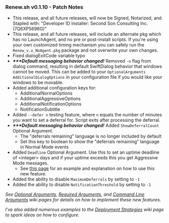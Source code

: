 ### Renew.sh v0.1.10 - Patch Notes
- This release, and all future releases, will now be Signed, Notarized, and Stapled with: "Developer ID Installer: Second Son Consulting Inc. (7Q6XP5698G)"
- This release, and all future releases, will include an alternate pkg which has no LaunchAgent, and no pre or post-install scripts. If you're using your own customized timing mechanism you can safely run the `Renew_v.x_NoAgent.pkg` package and not overwrite your own changes.
- Fixed dialogExitCode variable typo
- **_\*\*\*Default messaging behavior changed!_** Removed `-o` flag from dialog command, resulting in default SwiftDialog behavior that windows cannot be moved. This can be added to your `OptionalArguments` `AdditionalDialogOptions` in your configuration file if you would like your windows to be movable.
- Added additional configuration keys for:
    - AdditionalNormalOptions
    - AdditionalAggressiveOptions
    - AdditionalNotificationOptions
    - NotificationSubtitle
- Added `--defer n` testing feature, where `n` equals the number of minutes you want to set a deferral for. Script exits after processing the deferral.
- **_\*\*\*Default messaging behavior changed!_** Added `ShowDeferralCount` Optional Argument.
  - The "deferrals remaining" language is no longer included by default
  - Set this key to boolean <true/> to show the "deferrals remaining" language in Normal Mode events
- Added `Deadline` Optional Argument. Use this to set an uptime deadline of \<integer\> days and if your uptime exceeds this you get Aggressive Mode messages.
  - See [this page](https://github.com/SecondSonConsulting/Renew/wiki/Deployment-Strategies#deadline-mode) for an example and explanation on how to use this new feature.
- Added the ability to disable `MaximumDeferrals` by setting to `-1`
- Added the ability to disable `NotificationThreshold` by setting to `-1`

_See [Optional Arguments](https://github.com/SecondSonConsulting/Renew/wiki/OptionalArguments), [Required Arguments](https://github.com/SecondSonConsulting/Renew/wiki/RequiredArguments), and  [Command Line Arguments](https://github.com/SecondSonConsulting/Renew/wiki/Command-Line-Arguments) wiki pages for details on how to implement these new features._

_I've also added numerous examples to the [Deployment Strategies](https://github.com/SecondSonConsulting/Renew/wiki/Deployment-Strategies) wiki page to spark ideas on how to configure._
